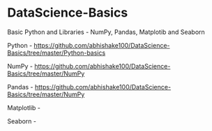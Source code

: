# DataScience-Basics
Basic Python and Libraries - NumPy, Pandas, Matplotib and Seaborn

Python - https://github.com/abhishake100/DataScience-Basics/tree/master/Python-basics

NumPy - https://github.com/abhishake100/DataScience-Basics/tree/master/NumPy

Pandas - https://github.com/abhishake100/DataScience-Basics/tree/master/NumPy

Matplotlib - 

Seaborn - 
